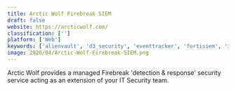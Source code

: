 ```yaml
---
title: Arctic Wolf Firebreak SIEM
draft: false 
website: https://arcticwolf.com/
classification: ['']
platform: ['Web']
keywords: ['alienvault', 'd3_security', 'eventtracker', 'fortisiem', 'ibm_qradar', 'intersect_alliance_snare', 'juniper_secure_analytics', 'loadrunner', 'logrhythm', 'logsign', 'netiq_sentinel', 'rsa_netwitness', 'solarwinds_siem']
image: 2020/04/Arctic-Wolf-Firebreak-SIEM.png
---
```

Arctic Wolf provides a managed Firebreak 'detection & response' security service acting as an extension of your IT Security team.